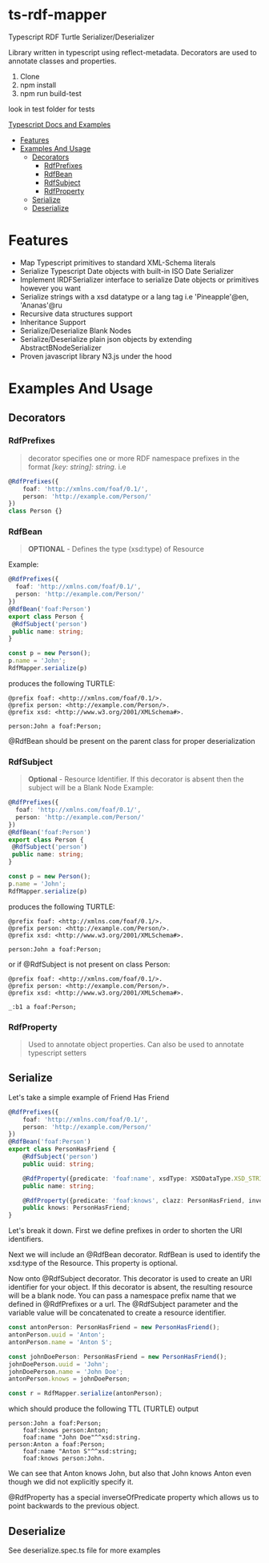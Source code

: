 # ts-rdf-mapper

Typescript RDF Turtle Serializer/Deserializer

Library written in typescript using reflect-metadata. Decorators are used to annotate classes and properties.

1. Clone
2. npm install
3. npm run build-test

look in test folder for tests

[Typescript Docs and Examples](https://antonsuhovatkin.bitbucket.io/)

- [Features](#features)
- [Examples And Usage](#examples-and-usage)
    * [Decorators](#decorators)
        + [RdfPrefixes](#rdfprefixes)
        + [RdfBean](#rdfbean)
        + [RdfSubject](#rdfsubject)
        + [RdfProperty](#rdfproperty)
    * [Serialize](#serialize)
    * [Deserialize](#deserialize)


# Features

* Map Typescript primitives to standard XML-Schema literals
* Serialize Typescript Date objects with built-in ISO Date Serializer
* Implement IRDFSerializer interface to serialize Date objects or primitives however you want
* Serialize strings with a xsd datatype or a lang tag i.e 'Pineapple'@en, 'Ananas'@ru
* Recursive data structures support
* Inheritance Support
* Serialize/Deserialize Blank Nodes
* Serialize/Deserialize plain json objects by extending AbstractBNodeSerializer
* Proven javascript library N3.js under the hood

# Examples And Usage
## Decorators
### RdfPrefixes
> decorator specifies one or more RDF namespace prefixes in the format *[key: string]: string*. i.e 

```ts
@RdfPrefixes({
    foaf: 'http://xmlns.com/foaf/0.1/',
    person: 'http://example.com/Person/'
})
class Person {}
```
### RdfBean
> **OPTIONAL** - Defines the type (xsd:type) of Resource

Example:

```ts
@RdfPrefixes({
  foaf: 'http://xmlns.com/foaf/0.1/',
  person: 'http://example.com/Person/'
})
@RdfBean('foaf:Person')
export class Person {
 @RdfSubject('person')
 public name: string;
}

const p = new Person();
p.name = 'John';
RdfMapper.serialize(p)
```
produces the following TURTLE:
```
@prefix foaf: <http://xmlns.com/foaf/0.1/>.
@prefix person: <http://example.com/Person/>.
@prefix xsd: <http://www.w3.org/2001/XMLSchema#>.

person:John a foaf:Person;
```

@RdfBean should be present on the parent class for proper deserialization

### RdfSubject
> **Optional** - Resource Identifier. If this decorator is absent then the subject will be a Blank Node
Example:

```ts
@RdfPrefixes({
  foaf: 'http://xmlns.com/foaf/0.1/',
  person: 'http://example.com/Person/'
})
@RdfBean('foaf:Person')
export class Person {
 @RdfSubject('person')
 public name: string;
}

const p = new Person();
p.name = 'John';
RdfMapper.serialize(p)
```
produces the following TURTLE:
```
@prefix foaf: <http://xmlns.com/foaf/0.1/>.
@prefix person: <http://example.com/Person/>.
@prefix xsd: <http://www.w3.org/2001/XMLSchema#>.

person:John a foaf:Person;
```

or if @RdfSubject is not present on class Person:

```
@prefix foaf: <http://xmlns.com/foaf/0.1/>.
@prefix person: <http://example.com/Person/>.
@prefix xsd: <http://www.w3.org/2001/XMLSchema#>.

_:b1 a foaf:Person;
```

### RdfProperty
> Used to annotate object properties. Can also be used to annotate typescript setters
## Serialize
Let's take a simple example of Friend Has Friend
```ts
@RdfPrefixes({
    foaf: 'http://xmlns.com/foaf/0.1/',
    person: 'http://example.com/Person/'
})
@RdfBean('foaf:Person')
export class PersonHasFriend {
    @RdfSubject('person')
    public uuid: string;

    @RdfProperty({predicate: 'foaf:name', xsdType: XSDDataType.XSD_STRING})
    public name: string;

    @RdfProperty({predicate: 'foaf:knows', clazz: PersonHasFriend, inverseOfPredicate: 'foaf:knows'})
    public knows: PersonHasFriend;
}
```
Let's break it down. First we define prefixes in order to shorten the URI identifiers.

Next we will include an @RdfBean decorator. RdfBean is used to identify the xsd:type of the Resource. 
This property is optional.

Now onto @RdfSubject decorator. This decorator is used to create an URI identifier for your object. If this decorator is
absent, the resulting resource will be a blank node. You can pass a namespace prefix name that we defined in @RdfPrefixes
or a url. The @RdfSubject parameter and the variable value will be concatenated to create a resource identifier.

```ts
const antonPerson: PersonHasFriend = new PersonHasFriend();
antonPerson.uuid = 'Anton';
antonPerson.name = 'Anton S';

const johnDoePerson: PersonHasFriend = new PersonHasFriend();
johnDoePerson.uuid = 'John';
johnDoePerson.name = 'John Doe';
antonPerson.knows = johnDoePerson;

const r = RdfMapper.serialize(antonPerson);
``` 

which should produce the following TTL (TURTLE) output

```$xslt
person:John a foaf:Person;
    foaf:knows person:Anton;
    foaf:name "John Doe"^^xsd:string.
person:Anton a foaf:Person;
    foaf:name "Anton S"^^xsd:string;
    foaf:knows person:John.
```

We can see that Anton knows John, but also that John knows Anton even though we did not explicitly specify it.

@RdfProperty has a special inverseOfPredicate property which allows us to point backwards to the previous object.
## Deserialize

See deserialize.spec.ts file for more examples

